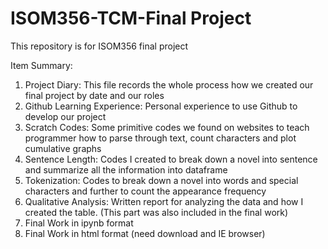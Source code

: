 # ISOM356-TCM-Final Project
This repository is for ISOM356 final project

Item Summary:

1. Project Diary: This file records the whole process how we created our final project by date and our roles
2. Github Learning Experience: Personal experience to use Github to develop our project
3. Scratch Codes: Some primitive codes we found on websites to teach programmer how to parse through text, count characters and plot cumulative graphs
4. Sentence Length: Codes I created to break down a novel into sentence and summarize all the information into dataframe
5. Tokenization: Codes to break down a novel into words and special characters and further to count the appearance frequency
6. Qualitative Analysis: Written report for analyzing the data and how I created the table. (This part was also included in the final work)
7. Final Work in ipynb format
8. Final Work in html format (need download and IE browser)

